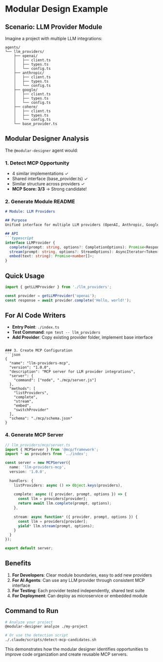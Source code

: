 # Modular Design Example

## Scenario: LLM Provider Module

Imagine a project with multiple LLM integrations:

```
agents/
└── llm_providers/
    ├── openai/
    │   ├── client.ts
    │   ├── types.ts
    │   └── config.ts
    ├── anthropic/
    │   ├── client.ts
    │   ├── types.ts
    │   └── config.ts
    ├── google/
    │   ├── client.ts
    │   ├── types.ts
    │   └── config.ts
    ├── cohere/
    │   ├── client.ts
    │   ├── types.ts
    │   └── config.ts
    └── base_provider.ts
```

## Modular Designer Analysis

The `@modular-designer` agent would:

### 1. Detect MCP Opportunity
- 4 similar implementations ✓
- Shared interface (base_provider.ts) ✓
- Similar structure across providers ✓
- **MCP Score: 3/3** → Strong candidate!

### 2. Generate Module README
```markdown
# Module: LLM Providers

## Purpose
Unified interface for multiple LLM providers (OpenAI, Anthropic, Google, Cohere) with consistent API and automatic failover.

## API
```typescript
interface LLMProvider {
  complete(prompt: string, options?: CompletionOptions): Promise<Response>;
  stream(prompt: string, options?: StreamOptions): AsyncIterator<Token>;
  embed(text: string): Promise<number[]>;
}
```

## Quick Usage
```typescript
import { getLLMProvider } from './llm_providers';

const provider = getLLMProvider('openai');
const response = await provider.complete('Hello, world!');
```

## For AI Code Writers
- **Entry Point**: `./index.ts`
- **Test Command**: `npm test -- llm_providers`
- **Add Provider**: Copy existing provider folder, implement base interface
```

### 3. Create MCP Configuration
```json
{
  "name": "llm-providers-mcp",
  "version": "1.0.0",
  "description": "MCP server for LLM provider integrations",
  "server": {
    "command": ["node", "./mcp/server.js"]
  },
  "methods": [
    "listProviders",
    "complete",
    "stream",
    "embed",
    "switchProvider"
  ],
  "schema": "./mcp/schema.json"
}
```

### 4. Generate MCP Server
```typescript
// llm_providers/mcp/server.ts
import { MCPServer } from '@mcp/framework';
import * as providers from '../index';

const server = new MCPServer({
  name: 'llm-providers-mcp',
  version: '1.0.0',
  
  handlers: {
    listProviders: async () => Object.keys(providers),
    
    complete: async ({ provider, prompt, options }) => {
      const llm = providers[provider];
      return await llm.complete(prompt, options);
    },
    
    stream: async function* ({ provider, prompt, options }) {
      const llm = providers[provider];
      yield* llm.stream(prompt, options);
    }
  }
});

export default server;
```

## Benefits

1. **For Developers**: Clear module boundaries, easy to add new providers
2. **For AI Agents**: Can use any LLM provider through consistent MCP interface
3. **For Testing**: Each provider tested independently, shared test suite
4. **For Deployment**: Can deploy as microservice or embedded module

## Command to Run

```bash
# Analyze your project
@modular-designer analyze ./my-project

# Or use the detection script
./.claude/scripts/detect-mcp-candidates.sh
```

This demonstrates how the modular designer identifies opportunities to improve code organization and create reusable MCP servers.